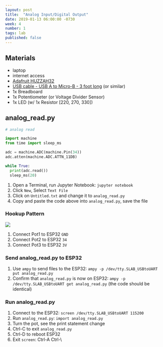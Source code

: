 ```yaml
---
layout: post
title:  "Analog Input/Digital Output"
date: 2019-01-13 06:00:00 -0730
week: 4
number: 1
tags: lab
published: false
---
```


## Materials

* laptop
* internet access
* [Adafruit HUZZAH32](https://www.adafruit.com/product/3591)
* [USB cable - USB A to Micro-B - 3 foot long](https://www.adafruit.com/product/592) (or similar)
* 1x Breadboard
* 1x Potentiometer (or Voltage Divider Sensor)
* 1x LED (w/ 1x Resistor [220, 270, 330])

## analog_read.py

```python
# analog read

import machine
from time import sleep_ms

adc = machine.ADC(machine.Pin(34))
adc.atten(machine.ADC.ATTN_11DB)

while True:
  print(adc.read())
  sleep_ms(20)
```

1. Open a Terminal, run Jupyter Notebook: `jupyter notebook`
2. Click `New`, Select `Text File`
3. Click on `Untitled.txt` and change it to `analog_read.py`
4. Copy and paste the code above into `analog_read.py`, save the file

### Hookup Pattern

![]({{site.url}}/assets/pot_analog_read.jpg)

1. Connect Pot1 to ESP32 `GND`
2. Connect Pot2 to ESP32 `34`
3. Connect Pot3 to ESP32 `3V`

### Send analog_read.py to ESP32

1. Use `ampy` to send files to the ESP32: `ampy -p /dev/tty.SLAB_USBtoUART put analog_read.py`
2. Confirm that `analog_read.py` is now on ESP32: `ampy -p /dev/tty.SLAB_USBtoUART get analog_read.py` (the code should be identical)


### Run analog_read.py

1. Connect to the ESP32: `screen /dev/tty.SLAB_USBtoUART 115200`
2. Run `analog_read.py`: `import analog_read.py`
3. Turn the pot, see the print statement change
4. Ctrl-C to exit `analog_read.py`
5. Ctrl-D to reboot ESP32
6. Exit `screen`: Ctrl-A Ctrl-\
